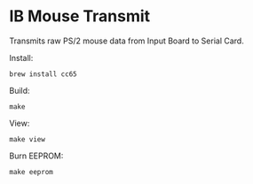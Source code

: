 IB Mouse Transmit
=================

Transmits raw PS/2 mouse data from Input Board to Serial Card.

Install:

    brew install cc65

Build:

    make

View:

    make view

Burn EEPROM:

    make eeprom
